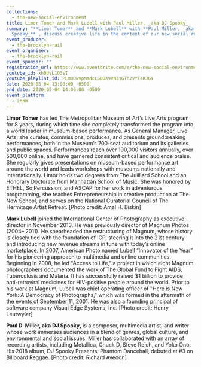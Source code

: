 ```yaml
---
collections:
  - the-new-social-environment
title: Limor Tomer and Mark Lubell with Paul Miller, _aka DJ Spooky_
summary: "**Limor Tomer** and **Mark Lubell** with **Paul Miller, _aka DJ
  Spooky_** , discuss creative life in the context of our new social reality."
event_producer:
  - the-brooklyn-rail
event_organizer:
  - the-brooklyn-rail
event_sponsor: ""
registration_url: https://www.eventbrite.com/e/the-new-social-environment-35-limor-tomer-and-mark-lubell-tickets-103547760138
youtube_id: xhDUsL1O3sI
youtube_playlist_id: PLmQDwVpMadcLGDOX9VN3sGTh2VYT4RJGY
date: 2020-05-04 13:00:00 -0500
end_date: 2020-05-04 14:00:00 -0500
event_platform:
  - zoom
---
```

**Limor Tomer** has led The Metropolitan Museum of Art’s Live Arts program for 8 years, during which time she completely transformed the program into a world leader in museum-based performance. As General Manager, Live Arts, she curates, commissions, produces, and presents groundbreaking performances, both in the Museum’s 700-seat auditorium and its galleries and public spaces. Performances reach over 100,000 visitors annually, over 500,000 online, and have garnered consistent critical and audience praise. She regularly gives presentations on museum-based performance art around the world and leads workshops with museums nationally and internationally. Limor holds two degrees from The Juilliard School and an Honorary Doctorate from Manhattan School of Music. She was honored by ETHEL, So Percussion, and ASCAP for her work in adventurous programming, she teaches Entrepreneurship in creative production at The New School, and serves on the National Curatorial Council of The Hermitage Artist Retreat. [Photo credit: Amal H. Biskin]


**Mark Lubell** joined the International Center of Photography as executive director in November 2013. He was previously director of Magnum Photos (2004– 2011). He spearheaded the restructuring of Magnum, whose history is closely tied with the foundation of ICP, steering it into the 21st century and introducing new revenue streams in tune with today’s online marketplace. In 2007, American Photo named Lubell “Innovator of the Year” for his pioneering approach to multimedia and online communities. Beginning in 2008, he led "Access to Life," a project in which eight Magnum photographers documented the work of The Global Fund to Fight AIDS, Tuberculosis and Malaria. It has successfully raised $1 billion to provide anti-retroviral medicines for HIV-positive people around the world. Prior to his work at Magnum, Lubell was chief operating officer of "Here is New York: A Democracy of Photographs," which was formed in the aftermath of the events of September 11, 2001. He was also a founding principal of software company Visual Edge Systems, Inc. [Photo credit: Henry Leutwyler]

**Paul D. Miller, aka DJ Spooky,** is a composer, multimedia artist, and writer whose work immerses audiences in a blend of genres, global culture, and environmental and social issues. Miller has collaborated with an array of recording artists, including Metallica, Chuck D, Steve Reich, and Yoko Ono. His 2018 album, DJ Spooky Presents: Phantom Dancehall, debuted at #3 on Billboard Reggae. [Photo credit: Richard Avedon]
